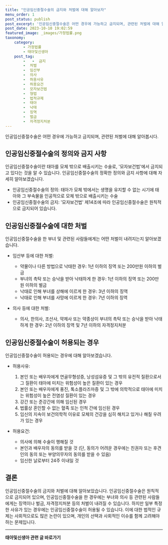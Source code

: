 ```yaml
---
title: "인공임신중절수술의 금지와 처벌에 대해 알아보자"
menu_order: 1
post_status: publish
post_excerpt: '인공임신중절수술은 어떤 경우에 가능하고 금지되며, 관련된 처벌에 대해 알아봅시다.'
post_date: 2023-10-10 19:02:59
featured_image: _images/가정법률.png
taxonomy:
    category:
        - 가정법률
        - 태아및신생아
    post_tag:
        -   -  금지
        -  처벌
        -  임산부
        -  의사
        -  허용사유
        -  허용요건
        -  모자보건법
        -  형법
        -  법적규제
        -  태아
        -  낙태
        -  징역
        -  벌금
        -  자격정지처분
---
```



 인공임신중절수술은 어떤 경우에 가능하고 금지되며, 관련된 처벌에 대해 알아봅시다.

##  인공임신중절수술의 정의와 금지 사항

인공임신중절수술이란 태아를 모체 밖으로 배출시키는 수술로, '모자보건법'에서 금지되고 있다는 것을 알 수 있습니다. 인공임신중절수술의 정확한 정의와 금지 사항에 대해 자세히 알아보겠습니다.

- 인공임신중절수술의 정의: 태아가 모체 밖에서는 생명을 유지할 수 없는 시기에 태아와 그 부속물을 인공적으로 모체 밖으로 배출시키는 수술
- 인공임신중절수술의 금지: '모자보건법' 제14조에 따라 인공임신중절수술은 원칙적으로 금지되어 있습니다.

##  인공임신중절수술에 대한 처벌

인공임신중절수술을 한 부녀 및 관련된 사람들에게는 어떤 처벌이 내려지는지 알아보겠습니다. 

- 임산부 등에 대한 처벌:
  - 약물이나 다른 방법으로 낙태한 경우: 1년 이하의 징역 또는 200만원 이하의 벌금
  - 부녀의 촉탁 또는 승낙을 받아 낙태하게 한 경우: 1년 이하의 징역 또는 200만원 이하의 벌금
  - 낙태로 인해 부녀를 상해에 이르게 한 경우: 3년 이하의 징역
  - 낙태로 인해 부녀를 사망에 이르게 한 경우: 7년 이하의 징역

- 의사 등에 대한 처벌:
  - 의사, 한의사, 조산사, 약제사 또는 약종상이 부녀의 촉탁 또는 승낙을 받아 낙태하게 한 경우: 2년 이하의 징역 및 7년 이하의 자격정지처분

##  인공임신중절수술이 허용되는 경우

인공임신중절수술이 허용되는 경우에 대해 알아보겠습니다.

- 허용사유:
  1. 본인 또는 배우자에게 연골무형성증, 낭성섬유증 및 그 밖의 유전적 질환으로서 그 질환이 태아에 미치는 위험성이 높은 질환이 있는 경우
  2. 본인 또는 배우자에게 풍진, 톡소플라즈마증 및 그 밖에 의학적으로 태아에 미치는 위험성이 높은 전염성 질환이 있는 경우
  3. 강간 또는 준강간에 의해 임신된 경우
  4. 법률상 혼인할 수 없는 혈족 또는 인척 간에 임신된 경우
  5. 임신의 지속이 보건의학적 이유로 모체의 건강을 심히 해치고 있거나 해칠 우려가 있는 경우

- 허용요건:
  - 의사에 의해 수술이 행해질 것
  - 본인과 배우자의 동의를 받을 것 (단, 동의가 어려운 경우에는 친권자 또는 후견인의 동의 또는 부양의무자의 동의를 받을 수 있음)
  - 임신한 날로부터 24주 이내일 것

## 결론

인공임신중절수술의 금지와 처벌에 대해 알아보았습니다. 인공임신중절수술은 원칙적으로 금지되어 있으며, 인공임신중절수술을 한 경우에는 부녀와 의사 등 관련된 사람들에게는 징역이나 벌금, 자격정지처분 등의 처벌이 내려질 수 있습니다. 하지만 일부 특정한 사유가 있는 경우에는 인공임신중절수술이 허용될 수 있습니다. 이에 대한 법적인 규제는 사회적으로도 많은 논란이 있으며, 개인의 선택과 사회적인 이슈를 함께 고려해야하는 문제입니다.

<!-- wp:separator -->
<hr class="wp-block-separator has-alpha-channel-opacity"/>
<!-- /wp:separator -->

<!-- wp:group {"backgroundColor":"base","layout":{"type":"constrained"}} -->
<div class="wp-block-group has-base-background-color has-background"><!-- wp:paragraph {"align":"center","fontSize":"medium"} -->
<p class="has-text-align-center has-large-font-size"><strong>태아및신생아 관련 글 바로가기</strong></p>
<!-- /wp:paragraph -->


<!-- wp:latest-posts
{"categories":[{"id":1496,"count":19,"description":"","link":"https://uknowlaw.com/category/%ed%83%9c%ec%95%84%eb%b0%8f%ec%8b%a0%ec%83%9d%ec%95%84/","name":"태아및신생아","slug":"태아및신생아","taxonomy":"category","parent":0,"meta":[],"_links":{"self":[{"href":"https://uknowlaw.com/wp-json/wp/v2/categories/1496"}],"collection":[{"href":"https://uknowlaw.com/wp-json/wp/v2/categories"}],"about":[{"href":"https://uknowlaw.com/wp-json/wp/v2/taxonomies/category"}],"wp:post_type":[{"href":"https://uknowlaw.com/wp-json/wp/v2/posts?categories=1496"}],"curies":[{"name":"wp","href":"https://api.w.org/{rel}","templated":true}]}}],"postsToShow":100,"excerptLength":28,"postLayout":"grid","columns":2,"featuredImageAlign":"left","featuredImageSizeSlug":"large","fontSize":"small"} /--></div>
<!-- /wp:group -->